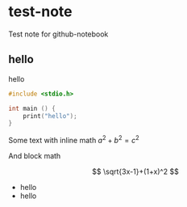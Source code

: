 # test-note
Test note for github-notebook
## hello


hello

```c
#include <stdio.h>

int main () {
	print("hello");
}
```

Some text with inline math $a^2 + b^2 = c^2$
 
And block math

$$
\sqrt{3x-1}+(1+x)^2
$$

- hello
- hello